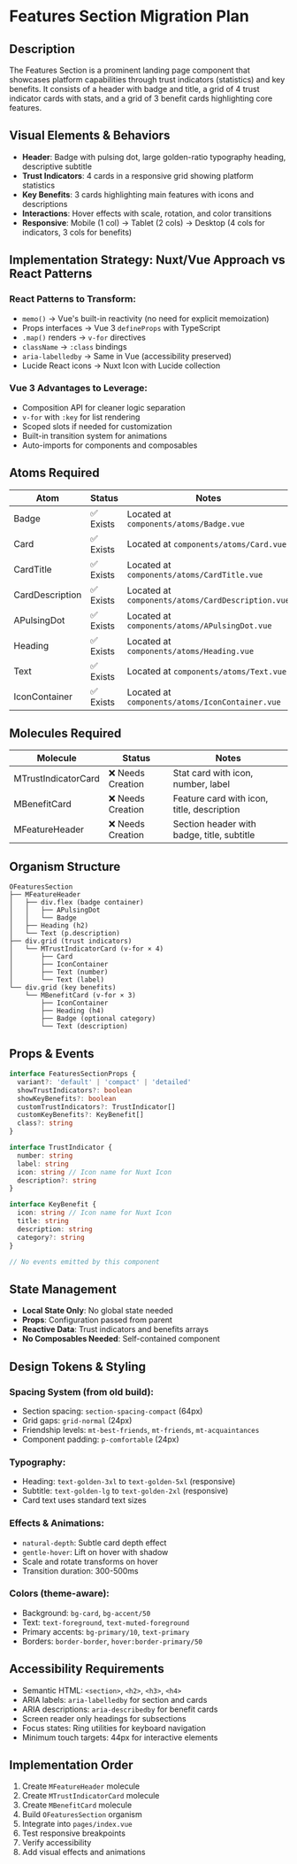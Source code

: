 # Features Section Migration Plan

## Description

The Features Section is a prominent landing page component that showcases platform capabilities through trust indicators (statistics) and key benefits. It consists of a header with badge and title, a grid of 4 trust indicator cards with stats, and a grid of 3 benefit cards highlighting core features.

## Visual Elements & Behaviors

- **Header**: Badge with pulsing dot, large golden-ratio typography heading, descriptive subtitle
- **Trust Indicators**: 4 cards in a responsive grid showing platform statistics
- **Key Benefits**: 3 cards highlighting main features with icons and descriptions
- **Interactions**: Hover effects with scale, rotation, and color transitions
- **Responsive**: Mobile (1 col) → Tablet (2 cols) → Desktop (4 cols for indicators, 3 cols for benefits)

## Implementation Strategy: Nuxt/Vue Approach vs React Patterns

### React Patterns to Transform:

- `memo()` → Vue's built-in reactivity (no need for explicit memoization)
- Props interfaces → Vue 3 `defineProps` with TypeScript
- `.map()` renders → `v-for` directives
- `className` → `:class` bindings
- `aria-labelledby` → Same in Vue (accessibility preserved)
- Lucide React icons → Nuxt Icon with Lucide collection

### Vue 3 Advantages to Leverage:

- Composition API for cleaner logic separation
- `v-for` with `:key` for list rendering
- Scoped slots if needed for customization
- Built-in transition system for animations
- Auto-imports for components and composables

## Atoms Required

| Atom            | Status    | Notes                                             |
| --------------- | --------- | ------------------------------------------------- |
| Badge           | ✅ Exists | Located at `components/atoms/Badge.vue`           |
| Card            | ✅ Exists | Located at `components/atoms/Card.vue`            |
| CardTitle       | ✅ Exists | Located at `components/atoms/CardTitle.vue`       |
| CardDescription | ✅ Exists | Located at `components/atoms/CardDescription.vue` |
| APulsingDot     | ✅ Exists | Located at `components/atoms/APulsingDot.vue`     |
| Heading         | ✅ Exists | Located at `components/atoms/Heading.vue`         |
| Text            | ✅ Exists | Located at `components/atoms/Text.vue`            |
| IconContainer   | ✅ Exists | Located at `components/atoms/IconContainer.vue`   |

## Molecules Required

| Molecule            | Status            | Notes                                      |
| ------------------- | ----------------- | ------------------------------------------ |
| MTrustIndicatorCard | ❌ Needs Creation | Stat card with icon, number, label         |
| MBenefitCard        | ❌ Needs Creation | Feature card with icon, title, description |
| MFeatureHeader      | ❌ Needs Creation | Section header with badge, title, subtitle |

## Organism Structure

```
OFeaturesSection
├── MFeatureHeader
│   ├── div.flex (badge container)
│   │   ├── APulsingDot
│   │   └── Badge
│   ├── Heading (h2)
│   └── Text (p.description)
├── div.grid (trust indicators)
│   └── MTrustIndicatorCard (v-for × 4)
│       ├── Card
│       ├── IconContainer
│       ├── Text (number)
│       └── Text (label)
└── div.grid (key benefits)
    └── MBenefitCard (v-for × 3)
        ├── IconContainer
        ├── Heading (h4)
        ├── Badge (optional category)
        └── Text (description)
```

## Props & Events

```typescript
interface FeaturesSectionProps {
  variant?: 'default' | 'compact' | 'detailed'
  showTrustIndicators?: boolean
  showKeyBenefits?: boolean
  customTrustIndicators?: TrustIndicator[]
  customKeyBenefits?: KeyBenefit[]
  class?: string
}

interface TrustIndicator {
  number: string
  label: string
  icon: string // Icon name for Nuxt Icon
  description?: string
}

interface KeyBenefit {
  icon: string // Icon name for Nuxt Icon
  title: string
  description: string
  category?: string
}

// No events emitted by this component
```

## State Management

- **Local State Only**: No global state needed
- **Props**: Configuration passed from parent
- **Reactive Data**: Trust indicators and benefits arrays
- **No Composables Needed**: Self-contained component

## Design Tokens & Styling

### Spacing System (from old build):

- Section spacing: `section-spacing-compact` (64px)
- Grid gaps: `grid-normal` (24px)
- Friendship levels: `mt-best-friends`, `mt-friends`, `mt-acquaintances`
- Component padding: `p-comfortable` (24px)

### Typography:

- Heading: `text-golden-3xl` to `text-golden-5xl` (responsive)
- Subtitle: `text-golden-lg` to `text-golden-2xl` (responsive)
- Card text uses standard text sizes

### Effects & Animations:

- `natural-depth`: Subtle card depth effect
- `gentle-hover`: Lift on hover with shadow
- Scale and rotate transforms on hover
- Transition duration: 300-500ms

### Colors (theme-aware):

- Background: `bg-card`, `bg-accent/50`
- Text: `text-foreground`, `text-muted-foreground`
- Primary accents: `bg-primary/10`, `text-primary`
- Borders: `border-border`, `hover:border-primary/50`

## Accessibility Requirements

- Semantic HTML: `<section>`, `<h2>`, `<h3>`, `<h4>`
- ARIA labels: `aria-labelledby` for section and cards
- ARIA descriptions: `aria-describedby` for benefit cards
- Screen reader only headings for subsections
- Focus states: Ring utilities for keyboard navigation
- Minimum touch targets: 44px for interactive elements

## Implementation Order

1. Create `MFeatureHeader` molecule
2. Create `MTrustIndicatorCard` molecule
3. Create `MBenefitCard` molecule
4. Build `OFeaturesSection` organism
5. Integrate into `pages/index.vue`
6. Test responsive breakpoints
7. Verify accessibility
8. Add visual effects and animations
